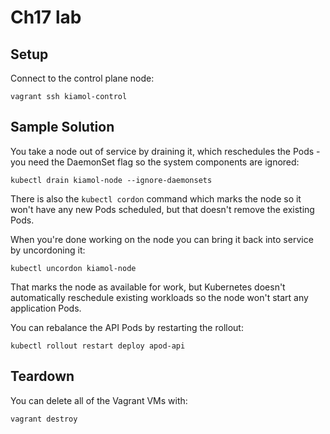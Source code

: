 # Ch17 lab

## Setup

Connect to the control plane node:

```
vagrant ssh kiamol-control
```

## Sample Solution

You take a node out of service by draining it, which reschedules the Pods - you need the DaemonSet flag so the system components are ignored:

```
kubectl drain kiamol-node --ignore-daemonsets
```

There is also the `kubectl cordon` command which marks the node so it won't have any new Pods scheduled, but that doesn't remove the existing Pods.

When you're done working on the node you can bring it back into service by uncordoning it:

```
kubectl uncordon kiamol-node
```

That marks the node as available for work, but Kubernetes doesn't automatically reschedule existing workloads so the node won't start any application Pods. 

You can rebalance the API Pods by restarting the rollout:

```
kubectl rollout restart deploy apod-api
```

## Teardown

You can delete all of the Vagrant VMs with:

```
vagrant destroy
```